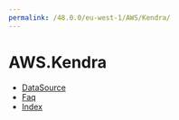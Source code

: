 ```yaml
---
permalink: /48.0.0/eu-west-1/AWS/Kendra/
---
```


# AWS.Kendra



* [DataSource](DataSource.md)
* [Faq](Faq.md)
* [Index](Index.md)